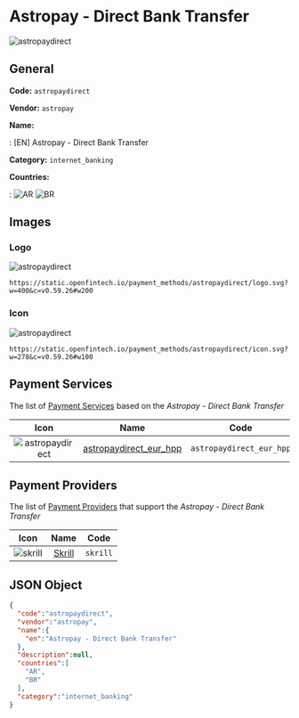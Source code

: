 
# Astropay - Direct Bank Transfer 
![astropaydirect](https://static.openfintech.io/payment_methods/astropaydirect/logo.svg?w=400&c=v0.59.26#w200)  

## General 
**Code:** `astropaydirect` 
 
**Vendor:** `astropay` 
 
**Name:** 
 
:	[EN] Astropay - Direct Bank Transfer 
 
**Category:** `internet_banking` 
 
**Countries:** 
 
:	![AR](https://cdnjs.cloudflare.com/ajax/libs/flag-icon-css/3.3.0/flags/4x3/ar.svg#w24) 	![BR](https://cdnjs.cloudflare.com/ajax/libs/flag-icon-css/3.3.0/flags/4x3/br.svg#w24)  

## Images 

### Logo 
![astropaydirect](https://static.openfintech.io/payment_methods/astropaydirect/logo.svg?w=400&c=v0.59.26#w200)  

```
https://static.openfintech.io/payment_methods/astropaydirect/logo.svg?w=400&c=v0.59.26#w200
```  

### Icon 
![astropaydirect](https://static.openfintech.io/payment_methods/astropaydirect/icon.svg?w=278&c=v0.59.26#w100)  

```
https://static.openfintech.io/payment_methods/astropaydirect/icon.svg?w=278&c=v0.59.26#w100
```  

## Payment Services 
 
The list of [Payment Services](#) based on the _Astropay - Direct Bank Transfer_ 

|Icon|Name|Code| 
|:---:|:---:|:---:| 
|![astropaydirect](https://static.openfintech.io/payment_methods/astropaydirect/icon.svg?w=278&c=v0.59.26#w100) |[astropaydirect_eur_hpp](#)|`astropaydirect_eur_hpp`| 
 

## Payment Providers 
 
The list of [Payment Providers](/providers) that support the _Astropay - Direct Bank Transfer_ 

|Icon|Name|Code| 
|:---:|:---:|:---:| 
|![skrill](https://static.openfintech.io/payment_providers/skrill/icon.svg?w=278&c=v0.59.26#w100) |[Skrill](/payment-providers/skrill)|`skrill`| 
 

## JSON Object 

```json
{
  "code":"astropaydirect",
  "vendor":"astropay",
  "name":{
    "en":"Astropay - Direct Bank Transfer"
  },
  "description":null,
  "countries":[
    "AR",
    "BR"
  ],
  "category":"internet_banking"
}
```  
